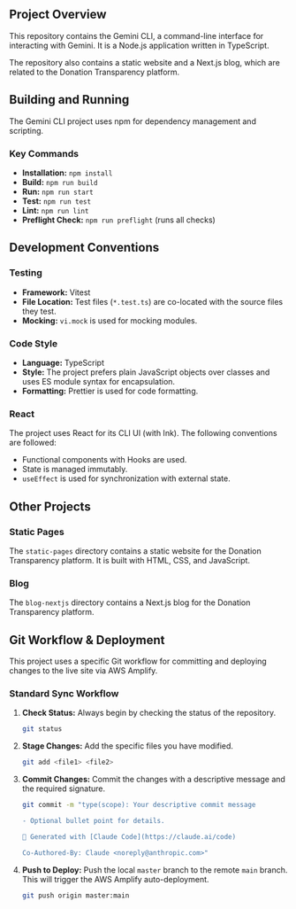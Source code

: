 ## Project Overview

This repository contains the Gemini CLI, a command-line interface for interacting with Gemini. It is a Node.js application written in TypeScript.

The repository also contains a static website and a Next.js blog, which are related to the Donation Transparency platform.

## Building and Running

The Gemini CLI project uses npm for dependency management and scripting.

### Key Commands

*   **Installation:** `npm install`
*   **Build:** `npm run build`
*   **Run:** `npm run start`
*   **Test:** `npm run test`
*   **Lint:** `npm run lint`
*   **Preflight Check:** `npm run preflight` (runs all checks)

## Development Conventions

### Testing

*   **Framework:** Vitest
*   **File Location:** Test files (`*.test.ts`) are co-located with the source files they test.
*   **Mocking:** `vi.mock` is used for mocking modules.

### Code Style

*   **Language:** TypeScript
*   **Style:** The project prefers plain JavaScript objects over classes and uses ES module syntax for encapsulation.
*   **Formatting:** Prettier is used for code formatting.

### React

The project uses React for its CLI UI (with Ink). The following conventions are followed:

*   Functional components with Hooks are used.
*   State is managed immutably.
*   `useEffect` is used for synchronization with external state.

## Other Projects

### Static Pages

The `static-pages` directory contains a static website for the Donation Transparency platform. It is built with HTML, CSS, and JavaScript.

### Blog

The `blog-nextjs` directory contains a Next.js blog for the Donation Transparency platform.

## Git Workflow & Deployment

This project uses a specific Git workflow for committing and deploying changes to the live site via AWS Amplify.

### Standard Sync Workflow

1.  **Check Status:** Always begin by checking the status of the repository.
    ```bash
    git status
    ```
2.  **Stage Changes:** Add the specific files you have modified.
    ```bash
    git add <file1> <file2>
    ```
3.  **Commit Changes:** Commit the changes with a descriptive message and the required signature.
    ```bash
    git commit -m "type(scope): Your descriptive commit message

    - Optional bullet point for details.

    🤖 Generated with [Claude Code](https://claude.ai/code)

    Co-Authored-By: Claude <noreply@anthropic.com>"
    ```
4.  **Push to Deploy:** Push the local `master` branch to the remote `main` branch. This will trigger the AWS Amplify auto-deployment.
    ```bash
    git push origin master:main
    ```